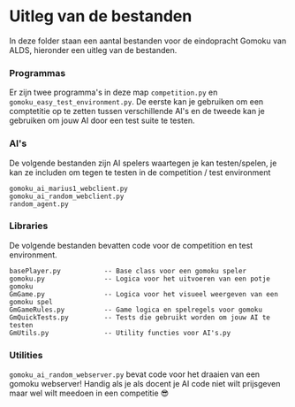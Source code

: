 # Uitleg van de bestanden

In deze folder staan een aantal bestanden voor de eindopracht Gomoku van ALDS, hieronder een uitleg van de bestanden.

### Programmas
Er zijn twee programma's in deze map `competition.py` en `gomoku_easy_test_environment.py`. De eerste kan je gebruiken om een comptetitie op te zetten tussen verschillende AI's en de tweede kan je gebruiken om jouw AI door een test suite te testen.


### AI's
De volgende bestanden zijn AI spelers waartegen je kan testen/spelen, je kan ze includen om tegen te testen in de competition / test environment
```
gomoku_ai_marius1_webclient.py
gomoku_ai_random_webclient.py
random_agent.py
```

### Libraries
De volgende bestanden bevatten code voor de competition en test environment.

```
basePlayer.py           -- Base class voor een gomoku speler
gomoku.py               -- Logica voor het uitvoeren van een potje gomoku
GmGame.py               -- Logica voor het visueel weergeven van een gomoku spel
GmGameRules.py          -- Game logica en spelregels voor gomoku
GmQuickTests.py         -- Tests die gebruikt worden om jouw AI te testen
GmUtils.py              -- Utility functies voor AI's.py
```

### Utilities
`gomoku_ai_random_webserver.py` bevat code voor het draaien van een gomoku webserver! Handig als je als docent je AI code niet wilt prijsgeven maar wel wilt meedoen in een competitie 😎

